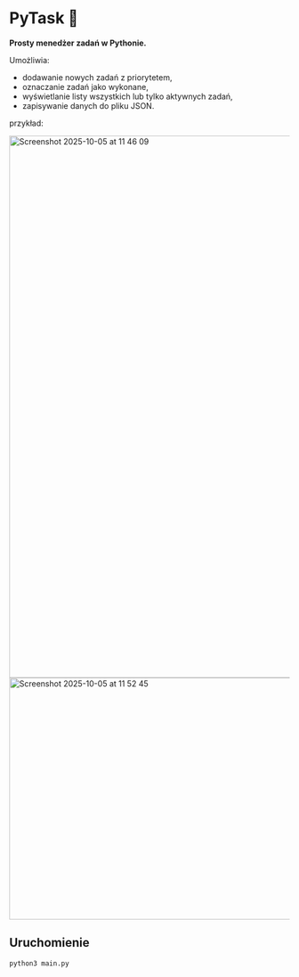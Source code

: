# PyTask 📝
**Prosty menedżer zadań w Pythonie.**

Umożliwia:
- dodawanie nowych zadań z priorytetem,
- oznaczanie zadań jako wykonane,
- wyświetlanie listy wszystkich lub tylko aktywnych zadań,
- zapisywanie danych do pliku JSON.

przykład:

<img width="612" height="973" alt="Screenshot 2025-10-05 at 11 46 09" src="https://github.com/user-attachments/assets/6d17b1ea-6ad5-4230-8924-0df7805e3870" />

<img width="674" height="434" alt="Screenshot 2025-10-05 at 11 52 45" src="https://github.com/user-attachments/assets/1297b9e9-eca8-4eba-9ab2-da8e71960099" />


## Uruchomienie
```bash
python3 main.py
